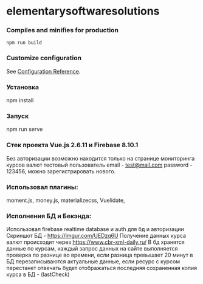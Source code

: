 # elementarysoftwaresolutions


### Compiles and minifies for production
```
npm run build
```

### Customize configuration
See [Configuration Reference](https://cli.vuejs.org/config/).

### Установка
npm install

### Запуск

npm run serve

### Стек проекта Vue.js 2.6.11 и Firebase 8.10.1
Без авторизации возможно находится только на странице мониторинга курсов валют
тестовый пользователь email - test@mail.com password - 123456, можно 
зарегистрировать нового.

### Использовал плагины:
moment.js,
money.js,
materializecss,
Vuelidate,

### Исполнения БД и Бекэнда:
Использовал firebase realtime database и auth для бд и авторизации
Скриншот БД - https://imgur.com/UEDzq6U
Получение данных курса валют происходит через https://www.cbr-xml-daily.ru/
В бд хранятся данные по курсам, каждый запрос данных на сайте выполняется проверка
по разнице во времени, если разница превышает 20 минут в БД перезаписываются актуальные
данные, если ресурс с курсом перестанет отвечать будет отображаться последняя 
сохраненная копия курса в БД - (lastCheck)
